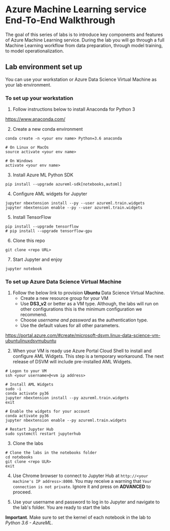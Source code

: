 # Azure Machine Learning service End-To-End Walkthrough

The goal of this series of labs is to introduce key components and features of Azure Machine Learning service. During the lab
you will go through a full Machine Learning workflow from data preparation, through model training, to model operationalization.


## Lab environment set up


You can use your workstation or Azure Data Science Virtual Machine as your lab environment.

### To set up your workstation

1. Follow instructions below to install Anaconda for Python 3

https://www.anaconda.com/

2. Create a new conda environment

```
conda create -n <your env name> Python=3.6 anaconda

# On Linux or MacOs
source activate <your env name>

# On Windows 
activate <your env name>
```

3. Install Azure ML Python SDK
```
pip install --upgrade azureml-sdk[notebooks,automl]
```

4. Configure AML widgets for Jupyter
```
jupyter nbextension install --py --user azureml.train.widgets
jupyter nbextension enable --py --user azureml.train.widgets
```

5. Install TensorFlow
```
pip install --upgrade tensorflow
# pip install --upgrade tensorflow-gpu
```

6. Clone this repo
```
git clone <repo URL>
```

7. Start Jupyter and enjoy
```
jupyter notebook
```




### To set up Azure Data Science Virtual Machine

1. Follow the below link to provision **Ubuntu** Data Science Virtual Machine. 
   - Create a new resource group for your VM
   - Use **DS3_v2** or better as a VM type. Although, the labs will run on other configurations this is the minimum configuration we recommend. 
   - Choose *username and password* as the authentication type. 
   - Use the default values for all other parameters.

 https://portal.azure.com/#create/microsoft-dsvm.linux-data-science-vm-ubuntulinuxdsvmubuntu

2. When your VM is ready use Azure Portal Cloud Shell to install and configure AML Widgets. This step is a temporary workaround.
The next release of DSVM will include pre-installed AML Widgets.

```
# Logon to your VM
ssh <your username>@<vm ip address>

# Install AML Widgets
sudo -i
conda activate py36 
jupyter nbextension install --py azureml.train.widgets
exit

# Enable the widgets for your account
conda activate py36
jupyter nbextension enable --py azureml.train.widgets

# Restart Jupyter Hub
sudo systemctl restart jupyterhub
```

3. Clone the labs
```
# Clone the labs in the notebooks folder
cd notebooks
git clone <repo ULR>
exit
```

4. Use Chrome browser to connect to Jupyter Hub at `http://<your machine's IP address>:8000`. 
You may receive a warning that `Your connection is not private`. Ignore it and press on **ADVANCED** to proceed.

5. Use your username and password to log in to Jupyter and navigate to the lab's folder. You are ready to start the labs


**Important**. Make sure to set the kernel of each notebook in the lab to *Python 3.6 - AzureML*.







